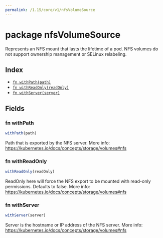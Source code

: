 ```yaml
---
permalink: /1.15/core/v1/nfsVolumeSource
---
```


# package nfsVolumeSource

Represents an NFS mount that lasts the lifetime of a pod. NFS volumes do not support ownership management or SELinux relabeling.

## Index

* [`fn withPath(path)`](#fn-withpath)
* [`fn withReadOnly(readOnly)`](#fn-withreadonly)
* [`fn withServer(server)`](#fn-withserver)

## Fields

### fn withPath

```ts
withPath(path)
```

Path that is exported by the NFS server. More info: https://kubernetes.io/docs/concepts/storage/volumes#nfs

### fn withReadOnly

```ts
withReadOnly(readOnly)
```

ReadOnly here will force the NFS export to be mounted with read-only permissions. Defaults to false. More info: https://kubernetes.io/docs/concepts/storage/volumes#nfs

### fn withServer

```ts
withServer(server)
```

Server is the hostname or IP address of the NFS server. More info: https://kubernetes.io/docs/concepts/storage/volumes#nfs